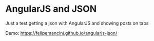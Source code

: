 # AngularJS and JSON
Just a test getting a json with AngularJS and showing posts on tabs

Demo: https://felipemancini.github.io/angularjs-json/
